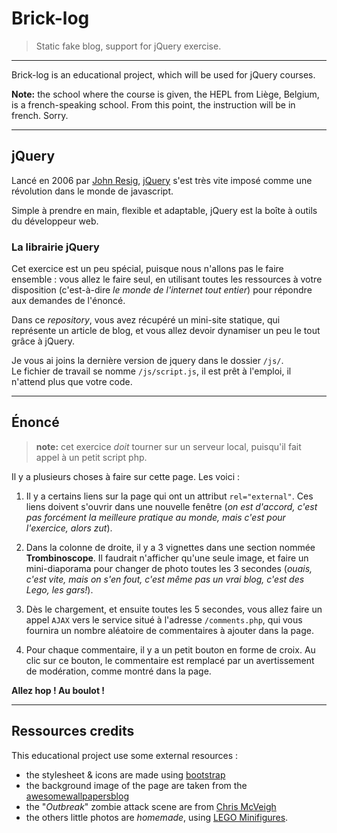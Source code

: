# Brick-log

> Static fake blog, support for jQuery exercise.

* * *

Brick-log is an educational project, which will be used for jQuery courses.

**Note:** the school where the course is given, the HEPL from Liège, Belgium, is a french-speaking school. From this point, the instruction will be in french. Sorry.

* * *

## jQuery

Lancé en 2006 par [John Resig](http://fr.wikipedia.org/wiki/John_Resig), [jQuery](http://jquery.com) s'est très vite imposé comme une révolution dans le monde de javascript.

Simple à prendre en main, flexible et adaptable, jQuery est la boîte à outils du développeur web.

### La librairie jQuery

Cet exercice est un peu spécial, puisque nous n'allons pas le faire ensemble : vous allez le faire seul, en utilisant toutes les ressources à votre disposition (c'est-à-dire *le monde de l'internet tout entier*) pour répondre aux demandes de l'énoncé.

Dans ce *repository*, vous avez récupéré un mini-site statique, qui représente un article de blog, et vous allez devoir dynamiser un peu le tout grâce à jQuery.

Je vous ai joins la dernière version de jquery dans le dossier `/js/`.  
Le fichier de travail se nomme `/js/script.js`, il est prêt à l'emploi, il n'attend plus que votre code.

* * *

## Énoncé

> **note:** cet exercice *doit* tourner sur un serveur local, puisqu'il fait appel à un petit script php.

Il y a plusieurs choses à faire sur cette page. Les voici : 

1. Il y a certains liens sur la page qui ont un attribut `rel="external"`. Ces liens doivent s'ouvrir dans une nouvelle fenêtre (*on est d'accord, c'est pas forcément la meilleure pratique au monde, mais c'est pour l'exercice, alors zut*).
    
2. Dans la colonne de droite, il y a 3 vignettes dans une section nommée **Trombinoscope**. Il faudrait n'afficher qu'une seule image, et faire un mini-diaporama pour changer de photo toutes les 3 secondes (*ouais, c'est vite, mais on s'en fout, c'est même pas un vrai blog, c'est des Lego, les gars!*).

3. Dès le chargement, et ensuite toutes les 5 secondes, vous allez faire un appel `AJAX` vers le service situé à l'adresse `/comments.php`, qui vous fournira un nombre aléatoire de commentaires à ajouter dans la page.

4. Pour chaque commentaire, il y a un petit bouton en forme de croix. Au clic sur ce bouton, le commentaire est remplacé par un avertissement de modération, comme montré dans la page.

**Allez hop ! Au boulot !**

* * *

## Ressources credits

This educational project use some external resources : 

* the stylesheet & icons are made using [bootstrap](http://getbootstrap.com)
* the background image of the page are taken from the [awesomewallpapersblog](http://awesomewallpapersblog.com/2010/09/02/misc-wallpaper-set-23/lego-red-1440x900/)
* the "*Outbreak*" zombie attack scene are from [Chris McVeigh](https://www.flickr.com/photos/powerpig)
* the others little photos are *homemade*, using [LEGO Minifigures](http://minifigures.lego.com).
